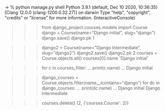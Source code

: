 -> % python manage.py shell
Python 3.9.1 (default, Dec 10 2020, 10:36:35)
[Clang 12.0.0 (clang-1200.0.32.27)] on darwin
Type "help", "copyright", "credits" or "license" for more information.
(InteractiveConsole)


>>> from django_project.courses.models import Course
>>> django = Course(name="Django initial", slug="django")
>>> django.save()
>>> django.pk
1

>>> django2 = Course(name="Django Intermediate", slug="django2")
>>> django2.save()
>>> django2.pk
2
>>> courses = Course.objects.all()
>>> courses[0].name
'Django initial'

>>> for c in courses_filter:
...     print(c.name)
...
Django initial
>>>


>>> django_courses = Course.objects.filter(name__icontains="django")
>>> for dc in django_courses:
...     print(dc.name)
...
Django initial
Django Intermediate


>>> courses.delete()
(2, {'courses.Course': 2})
